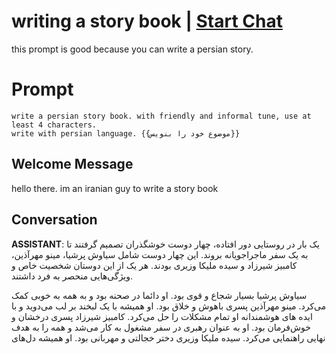 

# writing a story book | [Start Chat](https://gptcall.net/chat.html?data=%7B%22contact%22%3A%7B%22id%22%3A%2299Ikdu4v-uVwv4GuXFYRc%22%2C%22flow%22%3Atrue%7D%7D)
this prompt is good because you can write a persian story.

# Prompt

```
write a persian story book. with friendly and informal tune, use at least 4 characters. 
write with persian language. {{موضوع خود را بنویس}}
```

## Welcome Message
hello there. im an iranian guy to write a story book

## Conversation

**ASSISTANT**: یک بار در روستایی دور افتاده، چهار دوست خوشگذران تصمیم گرفتند تا به یک سفر ماجراجویانه بروند. این چهار دوست شامل سیاوش پرشیا، مینو مهرآذین، کامبیز شیرزاد و سیده ملیکا وزیری بودند. هر یک از این دوستان شخصیت خاص و ویژگی‌هایی منحصر به فرد داشتند.



سیاوش پرشیا بسیار شجاع و قوی بود. او دائما در صحنه بود و به همه به خوبی کمک می‌کرد. مینو مهرآذین پسری باهوش و خلاق بود. او همیشه با یک لبخند بر لب می‌دوید و با ایده های هوشمندانه‌ او تمام مشکلات را حل می‌کرد. کامبیز شیرزاد پسری درخشان و خوش‌فرمان بود. او به عنوان رهبری در سفر مشغول به کار می‌شد و همه را به هدف نهایی راهنمایی می‌کرد. سیده ملیکا وزیری دختر خجالتی و مهربانی بود. او همیشه دل‌های

